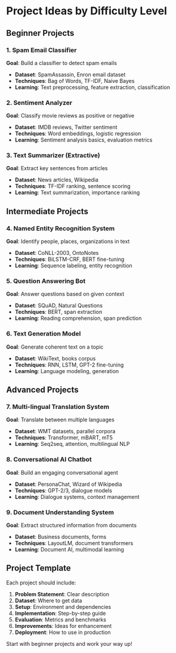 # Project Ideas by Difficulty Level

## Beginner Projects

### 1. Spam Email Classifier
**Goal**: Build a classifier to detect spam emails
- **Dataset**: SpamAssassin, Enron email dataset
- **Techniques**: Bag of Words, TF-IDF, Naive Bayes
- **Learning**: Text preprocessing, feature extraction, classification

### 2. Sentiment Analyzer
**Goal**: Classify movie reviews as positive or negative
- **Dataset**: IMDB reviews, Twitter sentiment
- **Techniques**: Word embeddings, logistic regression
- **Learning**: Sentiment analysis basics, evaluation metrics

### 3. Text Summarizer (Extractive)
**Goal**: Extract key sentences from articles
- **Dataset**: News articles, Wikipedia
- **Techniques**: TF-IDF ranking, sentence scoring
- **Learning**: Text summarization, importance ranking

## Intermediate Projects

### 4. Named Entity Recognition System
**Goal**: Identify people, places, organizations in text
- **Dataset**: CoNLL-2003, OntoNotes
- **Techniques**: BiLSTM-CRF, BERT fine-tuning
- **Learning**: Sequence labeling, entity recognition

### 5. Question Answering Bot
**Goal**: Answer questions based on given context
- **Dataset**: SQuAD, Natural Questions
- **Techniques**: BERT, span extraction
- **Learning**: Reading comprehension, span prediction

### 6. Text Generation Model
**Goal**: Generate coherent text on a topic
- **Dataset**: WikiText, books corpus
- **Techniques**: RNN, LSTM, GPT-2 fine-tuning
- **Learning**: Language modeling, generation

## Advanced Projects

### 7. Multi-lingual Translation System
**Goal**: Translate between multiple languages
- **Dataset**: WMT datasets, parallel corpora
- **Techniques**: Transformer, mBART, mT5
- **Learning**: Seq2seq, attention, multilingual NLP

### 8. Conversational AI Chatbot
**Goal**: Build an engaging conversational agent
- **Dataset**: PersonaChat, Wizard of Wikipedia
- **Techniques**: GPT-2/3, dialogue models
- **Learning**: Dialogue systems, context management

### 9. Document Understanding System
**Goal**: Extract structured information from documents
- **Dataset**: Business documents, forms
- **Techniques**: LayoutLM, document transformers
- **Learning**: Document AI, multimodal learning

## Project Template

Each project should include:
1. **Problem Statement**: Clear description
2. **Dataset**: Where to get data
3. **Setup**: Environment and dependencies
4. **Implementation**: Step-by-step guide
5. **Evaluation**: Metrics and benchmarks
6. **Improvements**: Ideas for enhancement
7. **Deployment**: How to use in production

Start with beginner projects and work your way up!
